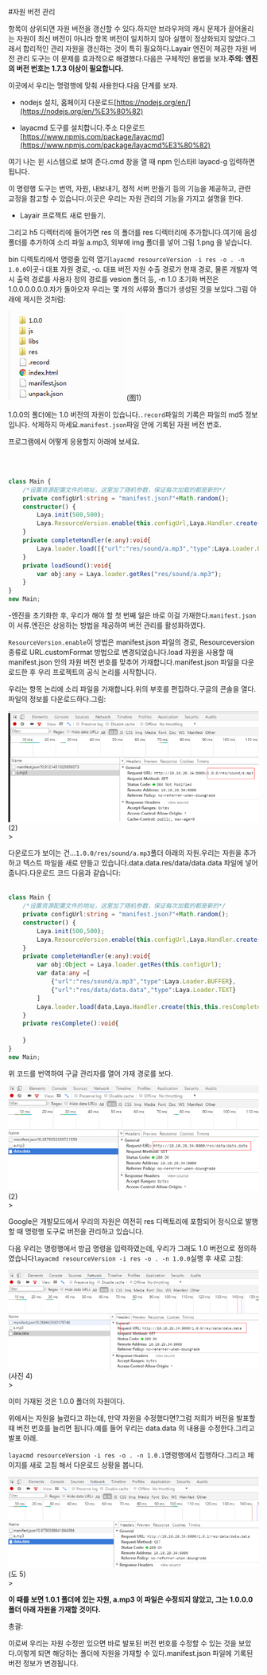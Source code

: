 #자원 버전 관리

항목이 상위되면 자원 버전을 갱신할 수 있다.하지만 브라우저의 캐시 문제가 끌어올리는 자원이 최신 버전이 아니라 항목 버전이 일치하지 않아 실행이 정상화되지 않았다.그래서 합리적인 관리 자원을 갱신하는 것이 특히 필요하다.Layair 엔진이 제공한 자원 버전 관리 도구는 이 문제를 효과적으로 해결했다.다음은 구체적인 용법을 보자.**주의: 엔진의 버전 번호는 1.7.3 이상이 필요합니다.**

이곳에서 우리는 명령행에 맞춰 사용한다.다음 단계를 보자.

- nodejs 설치, 홈페이지 다운로드[https://nodejs.org/en/](https://nodejs.org/en/%E3%80%82)

- layacmd 도구를 설치합니다.주소 다운로드[https://www.npmjs.com/package/layacmd](https://www.npmjs.com/package/layacmd%E3%80%82)

여기 나는 윈 시스템으로 보여 준다.cmd 창을 열 때 npm 인스타ll layacd-g 입력하면 됩니다.

이 명령행 도구는 번역, 자원, 내보내기, 정적 서버 만들기 등의 기능을 제공하고, 관련 교정을 참고할 수 있습니다.이곳은 우리는 자원 관리의 기능을 가지고 설명을 한다.

- Layair 프로젝트 새로 만들기.

그리고 h5 디렉터리에 들어가면 res 의 폴더를 res 디렉터리에 추가합니다.여기에 음성 폴더를 추가하여 소리 파일 a.mp3, 외부에 img 폴더를 넣어 그림 1.png 을 넣습니다.

bin 디렉토리에서 명령줄 입력 열기`layacmd resourceVersion -i res -o . -n 1.0.0`이곳-i 대표 자원 경로, -o. 대표 버전 자원 수출 경로가 현재 경로, 물론 개발자 역시 출력 경로를 사용자 정의 경로를 vesion 폴더 등, -n 1.0 초기화 버전은 1.0.0.0.0.0.0.차가 돌아오자 우리는 몇 개의 서류와 폴더가 생성된 것을 보았다.그림 아래에 제시한 것처럼:



  ![1](img/1.png)(图1)</br>


1.0.0의 폴더에는 1.0 버전의 자원이 있습니다.`.record`파일의 기록은 파일의 md5 정보입니다. 삭제하지 마세요.`manifest.json`파일 안에 기록된 자원 버전 번호.

프로그램에서 어떻게 응용할지 아래에 보세요.

​



```typescript

class Main {
    /*设置资源配置文件的地址，这里加了随机参数，保证每次加载的都是新的*/
    private configUrl:string = "manifest.json?"+Math.random();
    constructor() {
        Laya.init(500,500);
        Laya.ResourceVersion.enable(this.configUrl,Laya.Handler.create(this,this.completeHandler));
    }
    private completeHandler(e:any):void{
        Laya.loader.load([{"url":"res/sound/a.mp3","type":Laya.Loader.BUFFER}],Laya.Handler.create(this,this.loadSound));
    }
    private loadSound():void{
        var obj:any = Laya.loader.getRes("res/sound/a.mp3");
    }
}
new Main;
```


-엔진을 초기화한 후, 우리가 해야 할 첫 번째 일은 바로 이걸 가재한다.`manifest.json`이 서류.엔진은 상응하는 방법을 제공하여 버전 관리를 활성화하였다.

`ResourceVersion.enable`이 방법은 manifest.json 파일의 경로, Resourceversion 종류로 URL.customFormat 방법으로 변경되었습니다.load 자원을 사용할 때 manifest.json 안의 자원 버전 번호를 맞추어 가재합니다.manifest.json 파일을 다운로드한 후 우리 프로젝트의 공식 논리를 시작합니다.

우리는 항목 논리에 소리 파일을 가재합니다.위의 부호를 편집하다.구글의 콘솔을 열다.파일의 정보를 다운로드하다.그림:

![2](img/2.png)(2)</br>>

다운로드가 보이는 건...`1.0.0/res/sound/a.mp3`폴더 아래의 자원.우리는 자원을 추가하고 텍스트 파일을 새로 만들고 있습니다.data.data.res/data/data.data 파일에 넣어줍니다.다운로드 코드 다음과 같습니다:


```typescript

class Main {
    /*设置资源配置文件的地址，这里加了随机参数，保证每次加载的都是新的*/
    private configUrl:string = "manifest.json?"+Math.random();
    constructor() {
        Laya.init(500,500);
        Laya.ResourceVersion.enable(this.configUrl,Laya.Handler.create(this,this.completeHandler));
    }
    private completeHandler(e:any):void{
        var obj:Object = Laya.loader.getRes(this.configUrl);
        var data:any =[
            {"url":"res/sound/a.mp3","type":Laya.Loader.BUFFER},
            {"url":"res/data/data.data","type":Laya.Loader.TEXT}
        ]
        Laya.loader.load(data,Laya.Handler.create(this,this.resComplete));
    }
    private resComplete():void{
        
    }
}
new Main;
```


위 코드를 번역하여 구글 관리자를 열어 가재 경로를 보다.

![3](img/3.png)(2)</br>>

Google은 개발모드에서 우리의 자원은 여전히 res 디렉토리에 포함되어 정식으로 발행할 때 명령행 도구로 버전을 관리하고 있습니다.

다음 우리는 명령행에서 방금 명령을 입력하였는데, 우리가 그래도 1.0 버전으로 정의하였습니다`layacmd resourceVersion -i res -o . -n 1.0.0`실행 후 새로 고침:

![4](img/4.png)(사진 4)</br>>

이미 가재된 것은 1.0.0 폴더의 자원이다.

위에서는 자원을 늘렸다고 하는데, 만약 자원을 수정했다면?그럼 저희가 버전을 발표할 때 버전 번호를 늘리면 됩니다.예를 들어 우리는 data.data 의 내용을 수정한다.그리고 발표 아래.

`layacmd resourceVersion -i res -o . -n 1.0.1`명령행에서 집행하다.그리고 페이지를 새로 고침 해서 다운로드 상황을 봅니다.

![5](img/5.png)(도 5)</br>>


 **이 때를 보면 1.0.1 폴더에 있는 자원, a.mp3 이 파일은 수정되지 않았고, 그는 1.0.0.0 폴더 아래 자원을 가재할 것이다.**

총괄:

이로써 우리는 자원 수정만 있으면 바로 발포된 버전 번호를 수정할 수 있는 것을 보았다.이렇게 되면 해당하는 폴더에 자원을 가재할 수 있다.manifest.json 파일에 기록된 버전 정보가 변경됩니다.